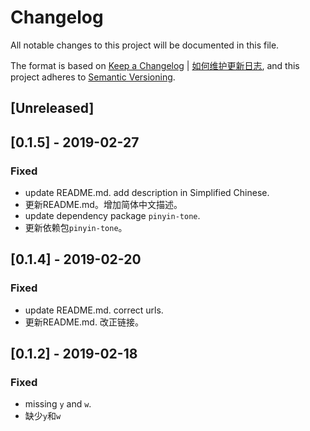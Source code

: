 # Changelog
All notable changes to this project will be documented in this file.

The format is based on [Keep a Changelog](https://keepachangelog.com/en/1.0.0/) | [如何维护更新日志](https://keepachangelog.com/zh-CN/1.0.0/),
and this project adheres to [Semantic Versioning](https://semver.org/spec/v2.0.0.html).

## [Unreleased]

## [0.1.5] - 2019-02-27
### Fixed
- update README.md. add description in Simplified Chinese.
- 更新README.md。增加简体中文描述。
- update dependency package `pinyin-tone`.
- 更新依赖包`pinyin-tone`。

## [0.1.4] - 2019-02-20
### Fixed
- update README.md. correct urls.
- 更新README.md. 改正链接。

## [0.1.2] - 2019-02-18
### Fixed
- missing `y` and `w`.
- 缺少`y`和`w`
